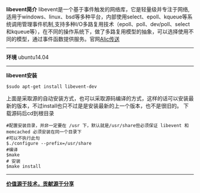 **libevent简介**
libevent是一个基于事件触发的网络库，它是轻量级并专注于网络,适用于windows、linux、bsd等多种平台，内部使用select、epoll、kqueue等系统调用管理事件机制,支持多种I/O多路复用技术（epoll、poll、dev/poll、select和kqueue等），在不同的操作系统下，做了多路复用模型的抽象，可以选择使用不同的模型，通过事件函数提供服务。官网[Alic传送](http://libevent.org/)
___
**环境**
ubuntu14.04
___
**libevent安装**
~~~
$sudo apt-get install libevent-dev
~~~
上面是采取源的自动安装方式，也可以采取源码编译的方式，这样的话可以安装最新的版本，不过install也只不过是是安装最新的上一个版本，也不是很旧的。
下载源码后cd到根目录
~~~
#配置安装目录，并非一定要在 /usr 下，默认就是/usr/share但必须保证 libevent 和 memcached 必须安装在同一个目录下
#可以不执行此句
$./configure --prefix=/usr/share
#编译
$make
# 安装
$make install
~~~
___
**[价值源于技术，贡献源于分享](https://github.com/alicfeng)**
